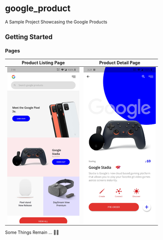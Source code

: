 # google_product

A Sample Project Showcasing the Google Products

## Getting Started

### Pages

| Product Listing Page                       | Product Detail Page                        |
| ------------------------------------------ | ------------------------------------------ |
| <img src="snapshots/gp1.jpg" width="300"/> | <img src="snapshots/gp2.jpg" width="300"/> |

Some Things Remain ... 🎉🤘
